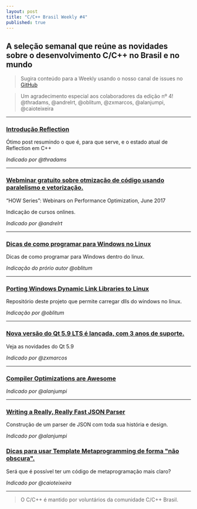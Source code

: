 ```yaml
---
layout: post
title: "C/C++ Brasil Weekly #4"
published: true
---
```


## A seleção semanal que reúne as novidades sobre o desenvolvimento C/C++ no Brasil e no mundo

>Sugira conteúdo para a Weekly usando o nosso canal de issues no [GitHub](https://github.com/ccppbrasil/ccppbrasil.github.io/issues)

>Um agradecimento especial aos colaboradores da edição nº 4! @thradams, @andrelrt, @oblitum, @zxmarcos, @alanjumpi, @caioteixeira

---


### [Introdução Reflection](http://jackieokay.com/2017/04/13/reflection1.html?imm_mid=0f1143&cmp=em-prog-na-na-newsltr_20170422)
Ótimo post resumindo o que é, para que serve, e o estado atual de Reflection em C++

_Indicado por @thradams_


---

### [Webminar gratuito sobre otmização de código usando paralelismo e vetorização.](https://colfaxresearch.com/how-17-06/)
“HOW Series”: Webinars on Performance Optimization, June 2017

Indicação de cursos onlines.

_Indicado por @andrelrt_

---

### [Dicas de como programar para Windows no Linux](http://nosubstance.me/post/coding-windows-cpp-on-linux/)

Dicas de como programar para Windows dentro do linux.

_Indicação do prório autor @oblitum_

---

### [Porting Windows Dynamic Link Libraries to Linux](https://github.com/taviso/loadlibrary)

Repositório deste projeto que permite carregar dlls do windows no linux.

_Indicação por @oblitum_

---



### [Nova versão do Qt 5.9 LTS é lançada, com 3 anos de suporte.](http://blog.qt.io/blog/2017/05/31/qt-5-9-released/)

Veja as novidades do Qt 5.9

_Indicado por @zxmarcos_

---

### [Compiler Optimizations are Awesome](https://blog.regehr.org/archives/1515)

_Indicado por @alanjumpi_

---

### [Writing a Really, Really Fast JSON Parser](https://chadaustin.me/2017/05/writing-a-really-really-fast-json-parser/)

Construção de um parser de JSON com toda sua história e design.

_Indicado por @alanjumpi_



### [Dicas para usar Template Metaprogramming de forma "não obscura".](http://www.fluentcpp.com/2017/06/02/write-template-metaprogramming-expressively/)

Será que é possível ter um código de metaprogramação mais claro?

_Indicado por @caioteixeira_ 

---

>O C/C++ é mantido por voluntários da comunidade C/C++ Brasil.

